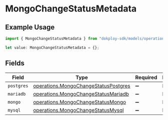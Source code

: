 # MongoChangeStatusMetadata

## Example Usage

```typescript
import { MongoChangeStatusMetadata } from "dokploy-sdk/models/operations";

let value: MongoChangeStatusMetadata = {};
```

## Fields

| Field                                                                                        | Type                                                                                         | Required                                                                                     | Description                                                                                  |
| -------------------------------------------------------------------------------------------- | -------------------------------------------------------------------------------------------- | -------------------------------------------------------------------------------------------- | -------------------------------------------------------------------------------------------- |
| `postgres`                                                                                   | [operations.MongoChangeStatusPostgres](../../models/operations/mongochangestatuspostgres.md) | :heavy_minus_sign:                                                                           | N/A                                                                                          |
| `mariadb`                                                                                    | [operations.MongoChangeStatusMariadb](../../models/operations/mongochangestatusmariadb.md)   | :heavy_minus_sign:                                                                           | N/A                                                                                          |
| `mongo`                                                                                      | [operations.MongoChangeStatusMongo](../../models/operations/mongochangestatusmongo.md)       | :heavy_minus_sign:                                                                           | N/A                                                                                          |
| `mysql`                                                                                      | [operations.MongoChangeStatusMysql](../../models/operations/mongochangestatusmysql.md)       | :heavy_minus_sign:                                                                           | N/A                                                                                          |